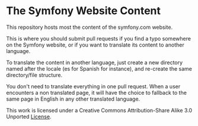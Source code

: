 The Symfony Website Content
===========================

This repository hosts most the content of the symfony.com website.

This is where you should submit pull requests if you find a typo somewhere on
the Symfony website, or if you want to translate its content to another
language.

To translate the content in another language, just create a new directory
named after the locale (es for Spanish for instance), and re-create the same
directory/file structure.

You don't need to translate everything in one pull request. When a user
encounters a non translated page, it will have the choice to fallback to the
same page in English in any other translated language.

This work is licensed under a Creative Commons Attribution-Share Alike 3.0
Unported [License](http://creativecommons.org/licenses/by-sa/3.0/).
